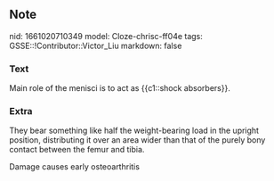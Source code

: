 ## Note
nid: 1661020710349
model: Cloze-chrisc-ff04e
tags: GSSE::!Contributor::Victor_Liu
markdown: false

### Text
Main role of the menisci is to act as {{c1::shock absorbers}}.

### Extra
They bear something like half the weight-bearing load in the
upright position, distributing it over an area wider than that of
the purely bony contact between the femur and tibia.
<div>
  Damage causes early osteoarthritis
</div>
